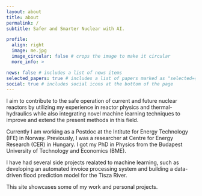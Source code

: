 ```yaml
---
layout: about
title: about
permalink: /
subtitle: Safer and Smarter Nuclear with AI.

profile:
  align: right
  image: me.jpg
  image_circular: false # crops the image to make it circular
  more_info: >

news: false # includes a list of news items
selected_papers: true # includes a list of papers marked as "selected={true}"
social: true # includes social icons at the bottom of the page
---
```


I aim to contribute to the safe operation of current and future nuclear reactors by utilizing my experience in reactor physics and thermal-hydraulics while also integrating novel machine learning techniques to improve and extend the present methods in this field.

Currently I am working as a Postdoc at the Intitute for Energy Technology (IFE) in Norway. Previously, I was a researcher at Centre for Energy Research (CER) in Hungary. I got my PhD in Physics from the Budapest University of Technology and Economics (BME).

I have had several side projects realated to machine learning, such as developing an automated invoice processing system and building a data-driven flood prediction model for the Tisza River.

This site showcases some of my work and personal projects.
